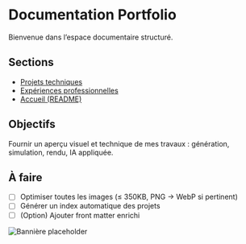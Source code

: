 # Documentation Portfolio

Bienvenue dans l’espace documentaire structuré.

## Sections
- [Projets techniques](projets/)
- [Expériences professionnelles](experiences/)
- [Accueil (README)](../README.md)

## Objectifs
Fournir un aperçu visuel et technique de mes travaux : génération, simulation, rendu, IA appliquée.

## À faire
- [ ] Optimiser toutes les images (≤ 350KB, PNG → WebP si pertinent)
- [ ] Générer un index automatique des projets
- [ ] (Option) Ajouter front matter enrichi

![Bannière placeholder](../assets/img/cover_placeholder.png)